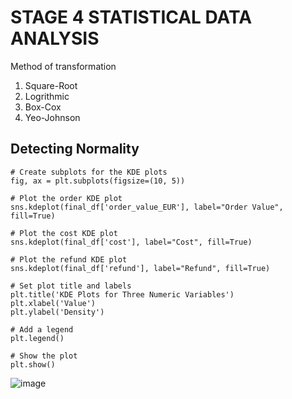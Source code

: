 # STAGE 4 STATISTICAL DATA ANALYSIS
Method of transformation
1. Square-Root
2. Logrithmic
3. Box-Cox
4. Yeo-Johnson
## Detecting Normality
```
# Create subplots for the KDE plots
fig, ax = plt.subplots(figsize=(10, 5))

# Plot the order KDE plot
sns.kdeplot(final_df['order_value_EUR'], label="Order Value", fill=True)

# Plot the cost KDE plot
sns.kdeplot(final_df['cost'], label="Cost", fill=True)

# Plot the refund KDE plot
sns.kdeplot(final_df['refund'], label="Refund", fill=True)

# Set plot title and labels
plt.title('KDE Plots for Three Numeric Variables')
plt.xlabel('Value')
plt.ylabel('Density')

# Add a legend
plt.legend()

# Show the plot
plt.show()
```
![image](https://github.com/asmshkhaws/SALES_DATA_PYTHON/assets/119579424/e5a6d6db-91cb-4ddf-8335-8eba6d549a88)
